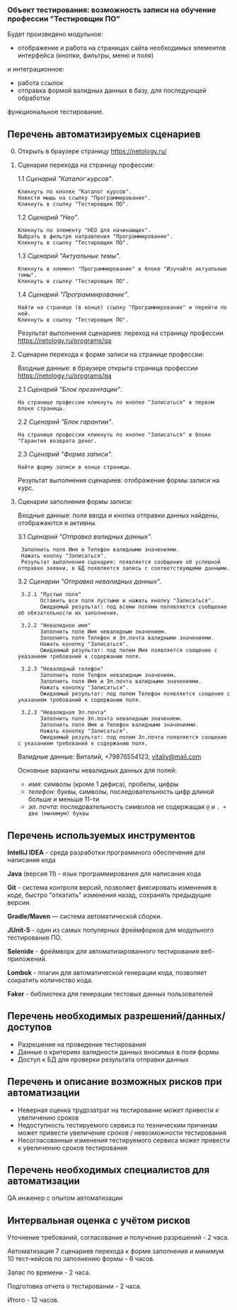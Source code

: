 ### **Объект тестирования:** возможность записи на обучение профессии "Тестировщик ПО"


Будет произведено модульное:

 - отображение и работа на страницах сайта необходимых элементов интерфейса (кнопки, фильтры, меню и поля)

и интеграционное:
 - работа ссылок
 - отправка формой валидных данных в базу, для последующей обработки

функциональное тестирование.
 

## Перечень автоматизируемых сценариев

0. Открыть в браузере страницу https://netology.ru/

1. Сценарии перехода на страницу профессии:

    1.1 *Сценарий "Каталог курсов"*. 
    
       Кликнуть по кнопке "Каталог курсов".   
       Навести мышь на ссылку "Программирование".
       Кликнуть в ссылку "Тестировщик ПО".

    1.2 *Сценарий "Нео"*. 
    
       Кликнуть по элементу "НЕО для начинающих". 
       Выбрать в фильтре направления "Программирование". 
       Кликнуть в ссылку "Тестировщик ПО".
    
    1.3 *Сценарий "Актуальные темы"*. 
    
       Кликнуть в элемент "Программирование" в блоке "Изучайте актуальные темы".  
       Кликнуть в ссылку "Тестировщик ПО".
    
    1.4 *Сценарий "Программирование"*. 
    
       Найти на странице (в конце) ссылку "Программирование" и перейти по ней. 
       Кликнуть в ссылку "Тестировщик ПО".
	   
	Результат выполнения сценариев: переход на страницу профессии https://netology.ru/programs/qa

2. Сценарии перехода к форме записи на странице профессии:

	Входные данные: в браузере открыта страница профессии https://netology.ru/programs/qa
  
    2.1 *Сценарий "Блок презентации"*.
    
       На странице профессии кликнуть по кнопке "Записаться" в первом блоке страницы.
  
    2.2 *Сценарий "Блок гарантии"*.
    
       На странице профессии кликнуть по кнопке "Записаться" в блоке "Гарантия возврата денег.
    
    2.3 *Сценарий "Форма записи"*.
    
       Найти форму записи в конце страницы. 
	
	Результат выполнения сценариев: отображение формы записи на курс. 

3. Сценарии заполнения формы записи:

	Входные данные: поля ввода и кнопка отправки данных найдены, отображаются и активны. 
  
    3.1 *Сценарий "Отправка валидных данных"*.
	
		Заполнить поля Имя и Телефон валидными значениями.
		Нажать кнопку "Записаться".
    	Результат выполнения сценария: появляется сообщение об успешной отправке заявки, в БД появляется запись с соответствующими данными.
		
    3.2 *Сценарии "Отправка невалидных данных"*.
	
		3.2.1 "Пустые поля"
		      Оставить все поля пустыми и нажать кнопку "Записаться". 
		      Ожидаемый результат: под всеми полями полявляется сообщение об обязательности их заполнения.
		      
		3.2.2 "Невалидное имя"
		      Заполнить поле Имя невалидным значением. 
		      Заполнить поля Телефон и Эл.почта валидными значениями. 
		      Нажать конопку "Записаться".
		      Ожидаемый результат: под полем Имя появляется соощение с указанием требований к содержанию поля. 
		
		3.2.3 "Невалидный телефон"
              Заполнить поле Телфон невалидным значением. 
              Заполнить поля Имя и Эл.почта валидными значениями. 
              Нажать конопку "Записаться".
              Ожидаемый результат: под полем Телефон появляется соощение с указанием требований к содержанию поля.
              
        3.2.3 "Невалидная Эл.почта"
              Заполнить поле Эл.почта невалидным значением.
              Заполнить поля Имя и Телефон валидными значениями. 
              Нажать конопку "Записаться".
              Ожидаемый результат: под полем Эл.почта появляется соощение с указанием требований к содержанию поля.
        		
    Валидные данные: Виталий, +79876554123, vitaliy@mail.com
    
    Основные варианты невалидных данных для полей:
    
    - *имя*: символы (кроме 1 дефиса), пробелы, цифры
    - *телефон*: буквы, символы, последовательность цифр длиной больше и меньше 11-ти  
    - *эл. почта*: последовательность символов не содержащая `@` и `. + две (минимум) буквы`
	
## Перечень используемых инструментов


**IntelliJ IDEA** - среда разработки программного обеспечения для написания кода

**Java** (версия 11) - язык программирования для написания кода 

**Git** - система контроля версий, позволяет фиксировать изменения в коде, быстро "откатить" изменения назад, сохранять предыдущие версии.

**Gradle/Maven** — система автоматической сборки.

**JUnit-5** - один из самых популярных фреймфорков для модульного тестирования ПО.

**Selenide** - фреймворк для автоматизированного тестирования веб-приложений.

**Lombok** - плагин для автоматической генерации кода, позволяет сократить количество кода.

**Faker** - библиотека для генерации тестовых данных пользователей

## Перечень необходимых разрешений/данных/доступов

* Разрешение на проведение тестирования
* Данные о критериях валидности данных вносимых в поля формы
* Доступ к БД для проверки результата отправки данных

## Перечень и описание возможных рисков при автоматизации

- Неверная оценка трудозатрат на тестирование может привести к увеличению сроков
- Недоступность тестируемого сервиса по техническим причинам может привести увеличение сроков / невозможности тестирования
- Несогласованные изменения тестируемого сервиса может привести к увеличению сроков тестирования

## Перечень необходимых специалистов для автоматизации

QA инженер с опытом автоматизации 

## Интервальная оценка с учётом рисков

Уточнение требований, cогласование и получение разрешений - 2 часа.

Автоматизация 7 сценариев перехода к форме заполнения и минимум 10 тест-кейсов по заполнению формы - 6 часов.

Запас по времени - 2 часа.

Подготовка отчета о тестировании - 2 часа.

Итого - 12 часов.